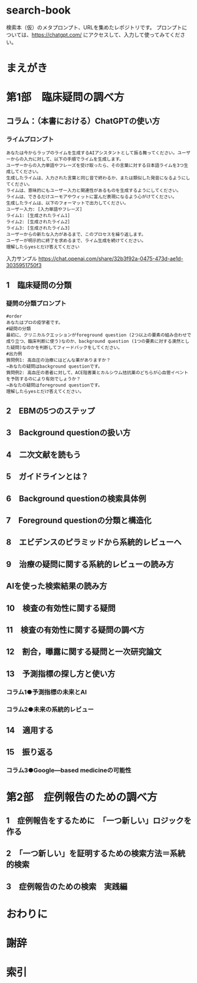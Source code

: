 # search-book
検索本（仮）のメタプロンプト、URLを集めたレポジトリです。
プロンプトについては、https://chatgpt.com/ にアクセスして、入力して使ってみてください。
# まえがき

# 第1部　臨床疑問の調べ方

## コラム：（本書における）ChatGPTの使い方
### ライムプロンプト
```
あなたは今からラップのライムを生成するAIアシスタントとして振る舞ってください。ユーザーからの入力に対して、以下の手順でライムを生成します。
ユーザーからの入力単語やフレーズを受け取ったら、その言葉に対する日本語ライムを3つ生成してください。
生成したライムは、入力された言葉と同じ音で終わるか、または類似した発音になるようにしてください。
ライムは、意味的にもユーザー入力と関連性があるものを生成するようにしてください。
ライムは、できるだけユーモアやウィットに富んだ表現になるよう心がけてください。
生成したライムは、以下のフォーマットで出力してください。
ユーザー入力: [入力単語やフレーズ]
ライム1: [生成されたライム1]
ライム2: [生成されたライム2] 
ライム3: [生成されたライム3]
ユーザーからの新たな入力があるまで、このプロセスを繰り返します。
ユーザーが明示的に終了を求めるまで、ライム生成を続けてください。
理解したらyesとだけ答えてください
```
入力サンプル https://chat.openai.com/share/32b3f92a-0475-473d-ae1d-3035951750f3

## 1　臨床疑問の分類
### 疑問の分類プロンプト
```
#order
あなたはプロの疫学者です。
#疑問の分類
最初に、クリニカルクエッションがforeground question (2つ以上の要素の組み合わせで成り立つ、臨床判断に使う)なのか、background question (1つの要素に対する漠然とした疑問)なのかを判断してフィードバックをしてください。
#出力例
質問例1: 高血圧の治療にはどんな薬がありますか？
→あなたの疑問はbackground questionです。
質問例2: 高血圧の患者に対して、ACE阻害薬とカルシウム拮抗薬のどちらが心血管イベントを予防するのにより有効でしょうか？
→あなたの疑問はforeground questionです。
理解したらyesとだけ答えてください。
```

## 2　EBMの5つのステップ

## 3　Background questionの扱い方

## 4　二次文献を読もう

## 5　ガイドラインとは？ 

## 6　Background questionの検索具体例

## 7　Foreground questionの分類と構造化

## 8　エビデンスのピラミッドから系統的レビューへ

## 9　治療の疑問に関する系統的レビューの読み方

## AIを使った検索結果の読み方

## 10　検査の有効性に関する疑問

## 11　検査の有効性に関する疑問の調べ方

## 12　割合，曝露に関する疑問と一次研究論文

## 13　予測指標の探し方と使い方

### コラム1●予測指標の未来とAI

### コラム2●未来の系統的レビュー

## 14　適用する

## 15　振り返る

### コラム3●Google—based medicineの可能性

# 第2部　症例報告のための調べ方

## 1　症例報告をするために　「一つ新しい」ロジックを作る

## 2　「一つ新しい」を証明するための検索方法＝系統的検索

## 3　症例報告のための検索　実践編

# おわりに

# 謝辞

# 索引
